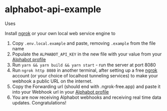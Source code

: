 # alphabot-api-example

Uses 

Install [ngrok](https://ngrok.com/) or your own local web service engine to 

1. Copy `.env.local.example` and paste, removing `.example` from the file name
2. Populate the `ALPHABOT_API_KEY` in the new file with your value from your [Alphabot profile](https://alphabot.app/#profile-developer)
3. Run `yarn && yarn build && yarn start` - run the server at port 8080
4. Run `ngrok http 8080` in another terminal, after setting up a free [ngrok](https://ngrok.com/) account (or your choice of localhost tunneling services) to make your webhook a public URL on the internet.
5. Copy the Forwarding url (should end with .ngrok-free.app) and paste it into your Webhook url in your [Alphabot profile](https://alphabot.app/#profile-developer)
6. You are now receiving Alphabot webhooks and receiving real time data updates. Congratulations!